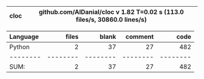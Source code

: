 cloc|github.com/AlDanial/cloc v 1.82  T=0.02 s (113.0 files/s, 30860.0 lines/s)
--- | ---

Language|files|blank|comment|code
:-------|-------:|-------:|-------:|-------:
Python|2|37|27|482
--------|--------|--------|--------|--------
SUM:|2|37|27|482
